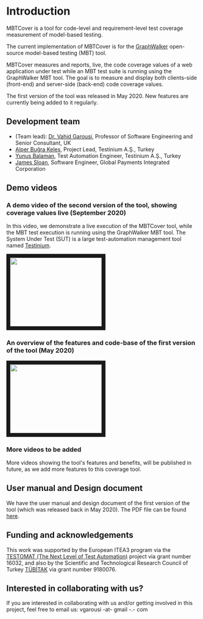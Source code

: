 # Introduction
MBTCover is a tool for code-level and requirement-level test coverage measurement of model-based testing. 

The current implementation of MBTCover is for the [GraphWalker](http://graphwalker.github.io) open-source model-based testing (MBT) tool.

MBTCover measures and reports, live, the code coverage values of a web application under test while an MBT test suite is running using the GraphWalker MBT tool. The goal is to measure and display both clients-side (front-end) and server-side (back-end) code coverage values. 

The first version of the tool was released in May 2020. New features are currently being added to it regularly. 

## Development team 
* (Team lead): [Dr. Vahid Garousi](https://www.vgarousi.com), Professor of Software Engineering and Senior Consultant, UK
* [Alper Buğra Keleş](https://www.linkedin.com/in/alperbugrakeles/), Project Lead, Testinium A.Ş., Turkey
* [Yunus Balaman](https://www.linkedin.com/in/yunus-balaman-100235159/), Test Automation Engineer, Testinium A.Ş., Turkey
* [James Sloan](https://www.linkedin.com/in/james-sloan-3b39a2150/), Software Engineer, Global Payments Integrated Corporation

## Demo videos
### A demo video of the second version of the tool, showing coverage values live (September 2020)
In this video, we demonstrate a live execution of the MBTCover tool, while the MBT test execution is running using the GraphWalker MBT tool. The System Under Test (SUT) is a large test-automation management tool named [Testinium](http://testinium.com).

<a href="https://youtu.be/S9dVMUIuxgw" target="_blank"><img src="http://img.youtube.com/vi/S9dVMUIuxgw/0.jpg" 
 width="240" height="180" border="10" /></a>

### An overview of the features and code-base of the first version of the tool (May 2020)

<a href="http://www.youtube.com/watch?feature=player_embedded&v=zT3zq-WhgAQ" target="_blank"><img src="http://img.youtube.com/vi/zT3zq-WhgAQ/0.jpg" 
 width="240" height="180" border="10" /></a>

### More videos to be added
More videos showing the tool's features and benefits, will be published in future, as we add more features to this coverage tool.

## User manual and Design document
We have the user manual and design document of the first version of the tool (which was released back in May 2020). The PDF file can be found [here](https://github.com/vgarousi/MBTCover/blob/master/docs/MBTCover-User%20guide%20and%20Design%20document-May%2010.pdf). 

## Funding and acknowledgements
This work was supported by the European ITEA3 program via the [TESTOMAT (The Next Level of Test Automation)](https://www.testomatproject.eu) project via grant number 16032, and also by the Scientific and Technological Research Council of Turkey [TÜBİTAK](https://www.tubitak.gov.tr) via grant number 9180076. 

## Interested in collaborating with us?
If you are interested in collaborating with us and/or getting involved in this project, feel free to email us: vgarousi -at- gmail -.- com
